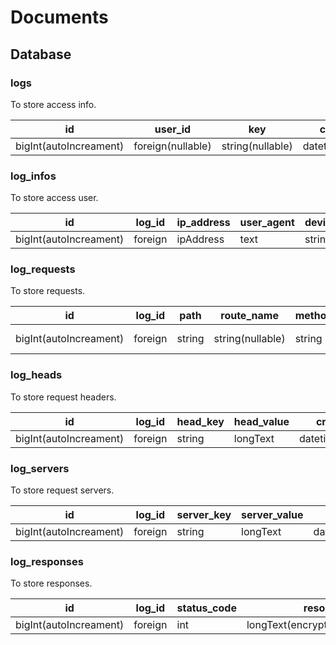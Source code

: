 # Documents

## Database

### logs

To store access info.

| id                     | user_id           | key              | created_at         | updated_at         |
| ---------------------- | ----------------- | ---------------- | ------------------ | ------------------ |
| bigInt(autoIncreament) | foreign(nullable) | string(nullable) | datetime(nullable) | datetime(nullable) |

### log_infos

To store access user.

| id                     | log_id  | ip_address | user_agent | device | browser | created_at         | updated_at         |
| ---------------------- | ------- | ---------- | ---------- | ------ | ------- | ------------------ | ------------------ |
| bigInt(autoIncreament) | foreign | ipAddress  | text       | string | string  | datetime(nullable) | datetime(nullable) |

### log_requests

To store requests.

| id                     | log_id  | path   | route_name       | method | queries                             | bodies                              | created_at         | updated_at         |
| ---------------------- | ------- | ------ | ---------------- | ------ | ----------------------------------- | ----------------------------------- | ------------------ | ------------------ |
| bigInt(autoIncreament) | foreign | string | string(nullable) | string | longText(encrypted:array, nullable) | longText(encrypted:array, nullable) | datetime(nullable) | datetime(nullable) |

### log_heads

To store request headers.

| id                     | log_id  | head_key | head_value | created_at         | updated_at         |
| ---------------------- | ------- | -------- | ---------- | ------------------ | ------------------ |
| bigInt(autoIncreament) | foreign | string   | longText   | datetime(nullable) | datetime(nullable) |

### log_servers

To store request servers.

| id                     | log_id  | server_key | server_value | created_at         | updated_at         |
| ---------------------- | ------- | ---------- | ------------ | ------------------ | ------------------ |
| bigInt(autoIncreament) | foreign | string     | longText     | datetime(nullable) | datetime(nullable) |

### log_responses

To store responses.

| id                     | log_id  | status_code | resources                          | created_at         | updated_at         |
| ---------------------- | ------- | ----------- | ---------------------------------- | ------------------ | ------------------ |
| bigInt(autoIncreament) | foreign | int         | longText(encrypted:array,nullable) | datetime(nullable) | datetime(nullable) |

